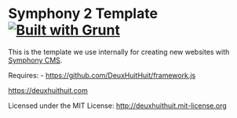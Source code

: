 # Symphony 2 Template [![Built with Grunt](https://cdn.gruntjs.com/builtwith.png)](http://gruntjs.com/)

This is the template we use internally for creating new websites with [Symphony CMS](http://www.getsymphony.com/).

Requires:
    - <https://github.com/DeuxHuitHuit/framework.js>

<https://deuxhuithuit.com>

Licensed under the MIT License: <http://deuxhuithuit.mit-license.org>
